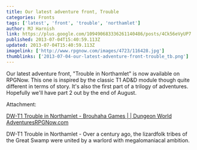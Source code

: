 ```yaml
---
title: Our latest adventure front, Trouble
categories: Fronts
tags: ['latest', 'front', 'trouble', 'northamlet']
author: MJ Harnish
link: https://plus.google.com/109490683336261140486/posts/4Ck56eVyUP7
published: 2013-07-04T15:40:59.113Z
updated: 2013-07-04T15:40:59.113Z
imagelink: ['http://www.rpgnow.com/images/4723/116428.jpg']
thumblinks: ['2013-07-04-our-latest-adventure-front-trouble_tb.png']
---
```


Our latest adventure front, &quot;Trouble in Northamlet&quot; is now available on RPGNow. This one is inspired by the classic T1 AD&amp;D module though quite different in terms of story. It&#39;s also the first part of a trilogy of adventures. Hopefully we&#39;ll have part 2 out by the end of August. 


Attachment:

<a href='http://www.rpgnow.com/product/116428/DW-T1-Trouble-in-Northamlet'>DW-T1 Trouble in Northamlet - Brouhaha Games |  | Dungeon World AdventuresRPGNow.com</a>


DW-T1 Trouble in Northamlet - Over a century ago, the lizardfolk tribes of the Great Swamp were united by a warlord with megalomaniacal ambition.